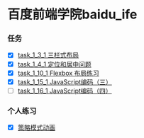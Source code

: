 # 百度前端学院baidu_ife
### 任务
 - [x] [task_1_3_1 三栏式布局](http://lsl233.me/public/views/task_1_3_1.html "task_1_3_1 三栏式布局")
 - [x] [task_1_4_1 定位和居中问题](http://lsl233.me/public/views/task_1_4_1.html "task_1_4_1 定位和居中问题")
 - [x] [task_1_10_1 Flexbox 布局练习](http://lsl233.me/public/views/task_1_10_1.html "task_1_10_1 Flexbox 布局练习")
 - [x] [task_1_15_1 JavaScript编码（三）](http://lsl233.me/public/views/task_1_15_1.html "task_1_15_1 JavaScript编码（三）")
 - [ ] [task_1_16_1 JavaScript编码（四）](http://lsl233.me/public/views/task_1_16_1.html "task_1_16_1 JavaScript编码（四）")

### 个人练习
 - [x] [策略模式动画](http://lsl233.me/public/views/animate.html "策略模式动画")

